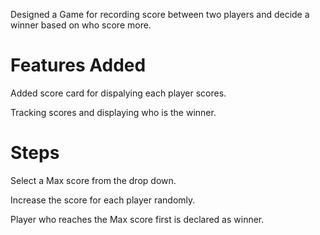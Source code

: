 Designed a Game for recording score between two players and decide a winner based on who score more.
# Features Added
 Added score card for dispalying each player scores.
 
 Tracking scores and displaying who is the winner.
# Steps
Select a Max score from the drop down.

Increase the score for each player randomly.

Player who reaches the Max score first is declared as winner.
